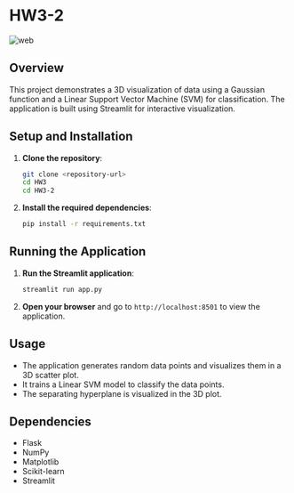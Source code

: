 # HW3-2

![web](/HW1/HW1-1/images/screenshot.png)

## Overview
This project demonstrates a 3D visualization of data using a Gaussian function and a Linear Support Vector Machine (SVM) for classification. The application is built using Streamlit for interactive visualization.

## Setup and Installation
1. **Clone the repository**:
    ```sh
    git clone <repository-url>
    cd HW3
    cd HW3-2
    ```

2. **Install the required dependencies**:
    ```sh
    pip install -r requirements.txt
    ```

## Running the Application
1. **Run the Streamlit application**:
    ```sh
    streamlit run app.py
    ```

2. **Open your browser** and go to `http://localhost:8501` to view the application.

## Usage
- The application generates random data points and visualizes them in a 3D scatter plot.
- It trains a Linear SVM model to classify the data points.
- The separating hyperplane is visualized in the 3D plot.

## Dependencies
- Flask
- NumPy
- Matplotlib
- Scikit-learn
- Streamlit